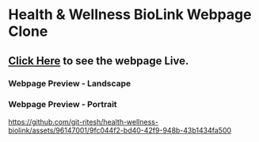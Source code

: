 # Health & Wellness BioLink Webpage Clone

## [Click Here](https://git-ritesh.github.io/Health-Wellness-BioLink-Clone/) to see the webpage Live.

### Webpage Preview - Landscape

### Webpage Preview - Portrait

https://github.com/git-ritesh/health-wellness-biolink/assets/96147001/9fc044f2-bd40-42f9-948b-43b1434fa500
